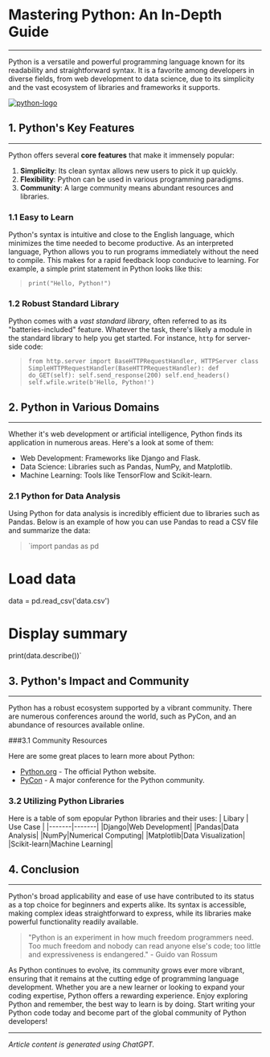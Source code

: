 # Mastering Python: An In-Depth Guide
__________
Python is a versatile and powerful programming language known for its readability and
straightforward syntax. It is a favorite among developers in diverse fields, from web development
to data science, due to its simplicity and the vast ecosystem of libraries and frameworks it
supports.

[![python-logo](https://www.python.org/static/img/python-logo@2x.png)](https://www.python.org/)

## 1. Python's Key Features
__________
Python offers several **core features** that make it immensely popular:
1. **Simplicity**: Its clean syntax allows new users to pick it up quickly.
2. **Flexibility**: Python can be used in various programming paradigms.
3. **Community**: A large community means abundant resources and libraries.

### 1.1 Easy to Learn
Python's syntax is intuitive and close to the English language, which minimizes the time needed to
become productive. As an interpreted language, Python allows you to run programs immediately
without the need to compile. This makes for a rapid feedback loop conducive to learning. For
example, a simple print statement in Python looks like this:

> `print("Hello, Python!")`

### 1.2 Robust Standard Library
Python comes with a *vast standard library*, often referred to as its "batteries-included" feature.
Whatever the task, there's likely a module in the standard library to help you get started. For
instance, `http` for server-side code:

>`from http.server import BaseHTTPRequestHandler, HTTPServer
class SimpleHTTPRequestHandler(BaseHTTPRequestHandler):
    def do_GET(self):
        self.send_response(200)
        self.end_headers()
        self.wfile.write(b'Hello, Python!')`
## 2. Python in Various Domains
__________
Whether it's web development or artificial intelligence, Python finds its application in numerous
areas. Here's a look at some of them:
- Web Development: Frameworks like Django and Flask.
- Data Science: Libraries such as Pandas, NumPy, and Matplotlib.
- Machine Learning: Tools like TensorFlow and Scikit-learn.

### 2.1 Python for Data Analysis
Using Python for data analysis is incredibly efficient due to libraries such as Pandas. Below is an
example of how you can use Pandas to read a CSV file and summarize the data:
> `import pandas as pd
# Load data
data = pd.read_csv('data.csv')
# Display summary
print(data.describe())`

## 3. Python's Impact and Community
__________
Python has a robust ecosystem supported by a vibrant community. There are numerous
conferences around the world, such as PyCon, and an abundance of resources available online.

###3.1 Community Resources

Here are some great places to learn more about Python:
- [Python.org] - The official Python website.
- [PyCon] - A major conference for the Python community.

### 3.2 Utilizing Python Libraries
Here is a table of som epopular Python libraries and their uses:
| Libary | Use Case |
|-------|-------|
|Django|Web Development|
|Pandas|Data Analysis|
|NumPy|Numerical Computing|
|Matplotlib|Data Visualization|
|Scikit-learn|Machine Learning|

## 4. Conclusion
__________
Python's broad applicability and ease of use have contributed to its status as a top choice for
beginners and experts alike. Its syntax is accessible, making complex ideas straightforward to
express, while its libraries make powerful functionality readily available.

>"Python is an experiment in how much freedom programmers need. Too much freedom and
nobody can read anyone else's code; too little and expressiveness is endangered." - Guido
van Rossum

As Python continues to evolve, its community grows ever more vibrant, ensuring that it remains at the cutting edge of programming language development. Whether you are a new learner or
looking to expand your coding expertise, Python offers a rewarding experience.
Enjoy exploring Python and remember, the best way to learn is by doing. Start writing your Python
code today and become part of the global community of Python developers!
__________
*Article content is generated using ChatGPT.*


[//]: # (These are reference links used in the body of this note and get stripped out when the markdown processor does its job. There is no need to format nicely because it shouldn't be seen. Thanks SO - http://stackoverflow.com/questions/4823468/store-comments-in-markdown-syntax)

   [Python.org]: <https://www.python.org/r>
   [PyCon]: <https://pycon.org/>